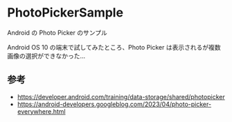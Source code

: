 # PhotoPickerSample
Android の Photo Picker のサンプル

Android OS 10 の端末で試してみたところ、Photo Picker は表示されるが複数画像の選択ができなかった...

## 参考

- https://developer.android.com/training/data-storage/shared/photopicker
- https://android-developers.googleblog.com/2023/04/photo-picker-everywhere.html
